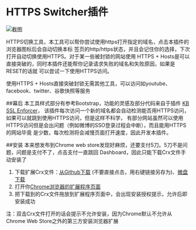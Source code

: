 HTTPS Switcher插件
============
![截图](http://horsley.github.com/HttpsSwitcher/screenshot.jpg "选项页面")

HTTPS切换工具，本工具可以帮你尝试使用https打开指定的域名，点击本插件的浏览器图标后会自动切换本标
签页的http/https状态，并且会记住你的选择，下次打开自动切换使用HTTPS。对于某一些被封锁的网站使用
HTTPS + Hosts是可以直接突破的，同时本插件还能帮你记录请求失败的域名和失败原因，如果是RESET的话就
可以尝试一下使用HTTPS访问。

使用HTTPS + Hosts直接突破封锁无需其他工具，可以访问如youtube、facebook、twitter、谷歌快照等服务

##幕后
本工具样式部分有参考Bootstrap，功能的灵感及部分代码来自于插件
[KB SSL Enforcer](https://chrome.google.com/webstore/detail/flcpelgcagfhfoegekianiofphddckof)，
该插件每次访问一个新的域名都会自动检测能否用HTTPS访问，如果可以就跳到使用HTTPS访问，但是这样不科学，
有部分网站虽然可以使用HTTPS访问但是会出问题（例如微博的SSO登录过程会中断），而且能用HTTPS的网站毕竟
是少数，每次检测将会减慢页面打开速度，因此开发本插件。

##安装
本来想发布到Chrome web store发现好麻烦，还要支付5刀。5刀不是问题，问题是支付不了，点击支付一直跳回
Dashboard，因此只能下载Crx文件手动安装了

1. 下载扩展Crx文件：[从Github下载](http://horsley.github.com/HttpsSwitcher/httpsSwitcher.crx) (不要直接点击，用右键链接另存为)、[微盘下载](http://vdisk.weibo.com/s/oq1II)
2. 打开你[Chrome浏览器的扩展程序页面](chrome://extensions/)
3. 把下载到的Crx文件拖放到扩展程序页面中，会出现安装授权提示，允许后即安装成功

注：双击Crx文件打开的话会提示不允许安装，因为Chrome默认不允许从Chrome Web Store之外的第三方安装浏览器扩展


